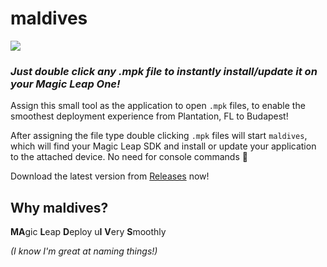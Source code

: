 # maldives

![](maldives-in-action.gif)

### _Just double click any .mpk file to instantly install/update it on your Magic Leap One!_

Assign this small tool as the application to open `.mpk` files, to enable the smoothest deployment experience from Plantation, FL to Budapest! 

After assigning the file type double clicking `.mpk` files will start `maldives`, which will find your Magic Leap SDK and install or update your application to the attached device. No need for console commands 🎉

Download the latest version from [Releases](https://github.com/tomzorz/maldives/releases) now!

## Why maldives?

**MA**gic **L**eap **D**eploy u**I** **V**ery **S**moothly

*(I know I'm great at naming things!)*